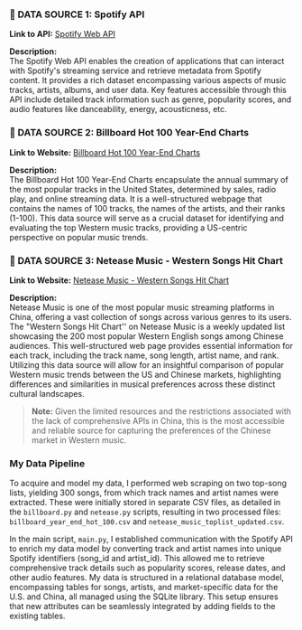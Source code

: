
### 📎 DATA SOURCE 1: Spotify API
**Link to API:** [Spotify Web API](https://developer.spotify.com/documentation/web-api)

**Description:**  
The Spotify Web API enables the creation of applications that can interact with Spotify's streaming service and retrieve metadata from Spotify content. It provides a rich dataset encompassing various aspects of music tracks, artists, albums, and user data. Key features accessible through this API include detailed track information such as genre, popularity scores, and audio features like danceability, energy, acousticness, etc.

### 📎 DATA SOURCE 2: Billboard Hot 100 Year-End Charts
**Link to Website:** [Billboard Hot 100 Year-End Charts](https://www.billboard.com/charts/year-end/hot-100-songs/)

**Description:**  
The Billboard Hot 100 Year-End Charts encapsulate the annual summary of the most popular tracks in the United States, determined by sales, radio play, and online streaming data. It is a well-structured webpage that contains the names of 100 tracks, the names of the artists, and their ranks (1-100). This data source will serve as a crucial dataset for identifying and evaluating the top Western music tracks, providing a US-centric perspective on popular music trends.

### 📎 DATA SOURCE 3: Netease Music - Western Songs Hit Chart
**Link to Website:** [Netease Music - Western Songs Hit Chart](https://music.163.com/#/discover/toplist?id=2809513713)

**Description:**  
Netease Music is one of the most popular music streaming platforms in China, offering a vast collection of songs across various genres to its users. The "Western Songs Hit Chart'' on Netease Music is a weekly updated list showcasing the 200 most popular Western English songs among Chinese audiences. This well-structured web page provides essential information for each track, including the track name, song length, artist name, and rank. Utilizing this data source will allow for an insightful comparison of popular Western music trends between the US and Chinese markets, highlighting differences and similarities in musical preferences across these distinct cultural landscapes. 

> **Note:** Given the limited resources and the restrictions associated with the lack of comprehensive APIs in China, this is the most accessible and reliable source for capturing the preferences of the Chinese market in Western music.

### My Data Pipeline

To acquire and model my data, I performed web scraping on two top-song lists, yielding 300 songs, from which track names and artist names were extracted. These were initially stored in separate CSV files, as detailed in the `billboard.py` and `netease.py` scripts, resulting in two processed files: `billboard_year_end_hot_100.csv` and `netease_music_toplist_updated.csv`.

In the main script, `main.py`, I established communication with the Spotify API to enrich my data model by converting track and artist names into unique Spotify identifiers (song_id and artist_id). This allowed me to retrieve comprehensive track details such as popularity scores, release dates, and other audio features. My data is structured in a relational database model, encompassing tables for songs, artists, and market-specific data for the U.S. and China, all managed using the SQLite library. This setup ensures that new attributes can be seamlessly integrated by adding fields to the existing tables.

